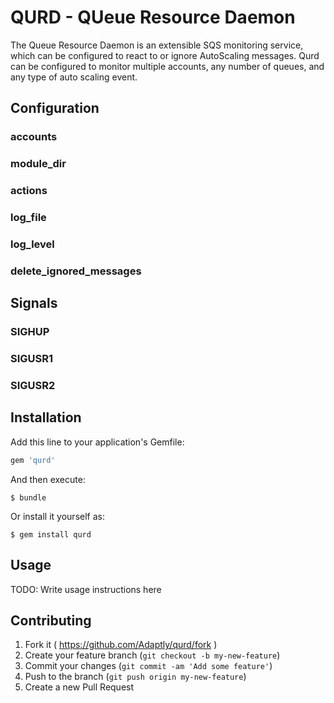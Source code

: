 # QURD - QUeue Resource Daemon

The Queue Resource Daemon is an extensible SQS monitoring service, which can be
configured to react to or ignore AutoScaling messages. Qurd can be configured to
monitor multiple accounts, any number of queues, and any type of auto scaling
event.

## Configuration

### accounts
### module_dir
### actions
### log_file
### log_level
### delete_ignored_messages

## Signals

### SIGHUP
### SIGUSR1
### SIGUSR2

## Installation

Add this line to your application's Gemfile:

```ruby
gem 'qurd'
```

And then execute:

    $ bundle

Or install it yourself as:

    $ gem install qurd

## Usage

TODO: Write usage instructions here

## Contributing

1. Fork it ( https://github.com/Adaptly/qurd/fork )
2. Create your feature branch (`git checkout -b my-new-feature`)
3. Commit your changes (`git commit -am 'Add some feature'`)
4. Push to the branch (`git push origin my-new-feature`)
5. Create a new Pull Request

